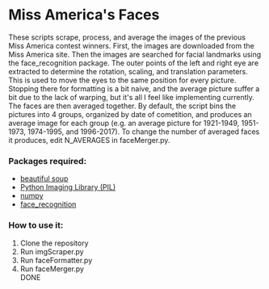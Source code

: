 # Miss America's Faces
These scripts scrape, process, and average the images of the previous Miss America contest winners. First, the images are downloaded from the Miss America site. Then the images are searched for facial landmarks using the face_recognition package. The outer points of the left and right eye are extracted to determine the rotation, scaling, and translation parameters. This is used to move the eyes to the same position for every picture. Stopping there for formatting is a bit naive, and the average picture suffer a bit due to the lack of warping, but it's all I feel like implementing currently. The faces are then averaged together. By default, the script bins the pictures into 4 groups, organized by date of cometition, and produces an average image for each group (e.g. an average picture for 1921-1949, 1951-1973, 1974-1995, and 1996-2017). To change the number of averaged faces it produces, edit N_AVERAGES in faceMerger.py.

### Packages required:
- [beautiful soup](https://www.crummy.com/software/BeautifulSoup/)
- [Python Imaging Library (PIL)](https://github.com/python-pillow/Pillow)
- [numpy](https://github.com/numpy/numpy)
- [face_recognition](https://github.com/ageitgey/face_recognition)

### How to use it:
1. Clone the repository
2. Run imgScraper.py
3. Run faceFormatter.py
4. Run faceMerger.py  
DONE

